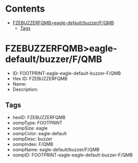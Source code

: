 



Contents
========

* [FZEBUZZERFQMB>eagle-default/buzzer/F/QMB](#fzebuzzerfqmbeagle-defaultbuzzerfqmb)
	* [Tags](#tags)

# FZEBUZZERFQMB>eagle-default/buzzer/F/QMB

- ID: FOOTPRINT-eagle-eagle-default-buzzer-F/QMB
- Hex ID: FZEBUZZERFQMB
- Name: 
- Description: 

## Tags

- hexID: FZEBUZZERFQMB
- oompType: FOOTPRINT
- oompSize: eagle
- oompColor: eagle-default
- oompDesc: buzzer
- oompIndex: F/QMB
- oompName: eagle-default/buzzer/F/QMB
- oompID: FOOTPRINT-eagle-eagle-default-buzzer-F/QMB

